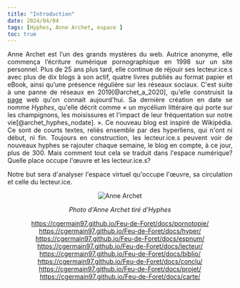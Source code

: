 ```yaml
---
title: "Introduction"
date: 2024/04/04
tags: [Hyphes, Anne Archet, espace ]
toc: true
---
```

<DIV STYLE="text-align:justify">

<!-- insérer le lien vers la visualisation de l'article / insérer aussi les liens des autres pages dans l'introduction comme ça on a une lecture par hyperliens de l'analyse / ne pas oublier de faire une relecture par word et par moi avant de publier -->

Anne Archet est l’un des grands mystères du web. Autrice anonyme, elle commença l’écriture numérique pornographique en 1998 sur un site personnel. Plus de 25 ans plus tard, elle continue de réjouir ses lecteur.ice.s avec plus de dix blogs à son actif, quatre livres publiés au format papier et eBook, ainsi qu’une présence régulière sur les réseaux sociaux. C'est suite à une panne de réseaux en 2019[@archet_a_2020], qu'elle construisit la [page](https://archet.net/) web qu'on connait aujourd'hui. Sa dernière création en date se nomme *Hyphes*, qu'elle décrit comme « un mycélium littéraire qui porte sur les champignons, les moisissures et l'impact de leur fréquentation sur notre vie[@archet_hyphes_nodate]. ». Ce nouveau blog est inspiré de Wikipédia. Ce sont de courts textes, reliés ensemble par des hyperliens, qui n'ont ni début, ni fin. Toujours en construction, les lecteur.ice.s peuvent voir de nouveaux hyphes se rajouter chaque semaine, le blog en compte, à ce jour, plus de 300. Mais comment tout cela se traduit dans l'espace numérique? Quelle place occupe l'œuvre et les lecteur.ice.s? 

Notre but sera d'analyser l'espace virtuel qu'occupe l'œuvre, sa circulation et celle du lecteur.ice. 

<DIV STYLE="text-align:center">

![Anne Archet](https://hyphes.net/images/thumb/a/a8/Anne_Archet.jpg/300px-Anne_Archet.jpg)

*Photo d'Anne Archet tiré d'Hyphes*

https://cgermain97.github.io/Feu-de-Foret/docs/pornotopie/
https://cgermain97.github.io/Feu-de-Foret/docs/hyper/
https://cgermain97.github.io/Feu-de-Foret/docs/espnum/
https://cgermain97.github.io/Feu-de-Foret/docs/lecteur/
https://cgermain97.github.io/Feu-de-Foret/docs/biblio/
https://cgermain97.github.io/Feu-de-Foret/docs/conclu/
https://cgermain97.github.io/Feu-de-Foret/docs/projet/
https://cgermain97.github.io/Feu-de-Foret/docs/carte/